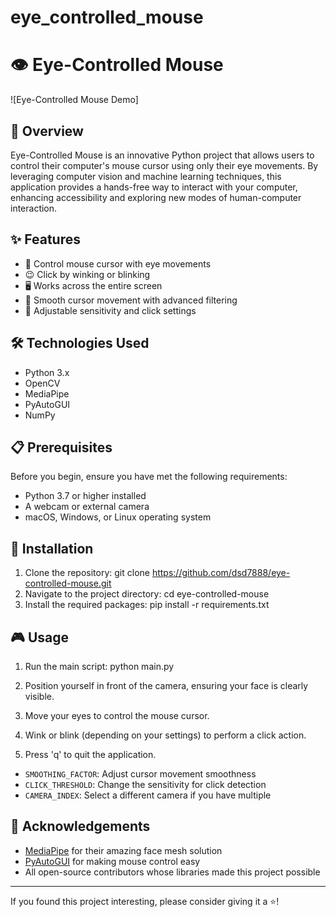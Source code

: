 # eye_controlled_mouse

# 👁️ Eye-Controlled Mouse

![Eye-Controlled Mouse Demo]

## 🚀 Overview

Eye-Controlled Mouse is an innovative Python project that allows users to control their computer's mouse cursor using only their eye movements. By leveraging computer vision and machine learning techniques, this application provides a hands-free way to interact with your computer, enhancing accessibility and exploring new modes of human-computer interaction.

## ✨ Features

- 👀 Control mouse cursor with eye movements
- 😉 Click by winking or blinking
- 🖥️ Works across the entire screen
- 🎯 Smooth cursor movement with advanced filtering
- 🔧 Adjustable sensitivity and click settings

## 🛠️ Technologies Used

- Python 3.x
- OpenCV
- MediaPipe
- PyAutoGUI
- NumPy

## 📋 Prerequisites

Before you begin, ensure you have met the following requirements:

- Python 3.7 or higher installed
- A webcam or external camera
- macOS, Windows, or Linux operating system

## 🔧 Installation

1. Clone the repository: 
git clone https://github.com/dsd7888/eye-controlled-mouse.git
2. Navigate to the project directory:
cd eye-controlled-mouse
3. Install the required packages:
pip install -r requirements.txt

## 🎮 Usage

1. Run the main script:
python main.py

2. Position yourself in front of the camera, ensuring your face is clearly visible.

3. Move your eyes to control the mouse cursor.

4. Wink or blink (depending on your settings) to perform a click action.

5. Press 'q' to quit the application.


- `SMOOTHING_FACTOR`: Adjust cursor movement smoothness
- `CLICK_THRESHOLD`: Change the sensitivity for click detection
- `CAMERA_INDEX`: Select a different camera if you have multiple


## 🙏 Acknowledgements

- [MediaPipe](https://github.com/google/mediapipe) for their amazing face mesh solution
- [PyAutoGUI](https://github.com/asweigart/pyautogui) for making mouse control easy
- All open-source contributors whose libraries made this project possible

---

If you found this project interesting, please consider giving it a ⭐️!
